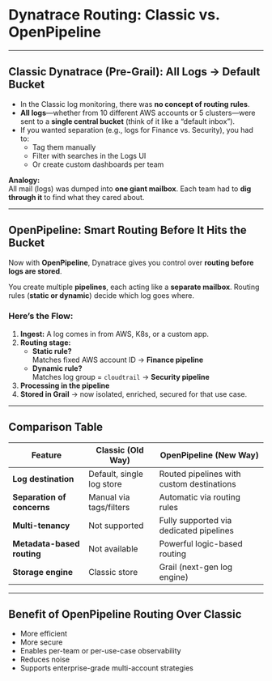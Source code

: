 
# Dynatrace Routing: Classic vs. OpenPipeline

---

## **Classic Dynatrace (Pre-Grail): All Logs → Default Bucket**

- In the Classic log monitoring, there was **no concept of routing rules**.
- **All logs**—whether from 10 different AWS accounts or 5 clusters—were sent to a **single central bucket** (think of it like a “default inbox”).
- If you wanted separation (e.g., logs for Finance vs. Security), you had to:
  - Tag them manually  
  - Filter with searches in the Logs UI  
  - Or create custom dashboards per team

**Analogy:**  
All mail (logs) was dumped into **one giant mailbox**. Each team had to **dig through it** to find what they cared about.

---

## **OpenPipeline: Smart Routing Before It Hits the Bucket**

Now with **OpenPipeline**, Dynatrace gives you control over **routing before logs are stored**.

You create multiple **pipelines**, each acting like a **separate mailbox**. Routing rules (**static or dynamic**) decide which log goes where.

### **Here’s the Flow:**
1. **Ingest:** A log comes in from AWS, K8s, or a custom app.  
2. **Routing stage:**
   - **Static rule?**  
     Matches fixed AWS account ID → **Finance pipeline**  
   - **Dynamic rule?**  
     Matches log group = `cloudtrail` → **Security pipeline**
3. **Processing in the pipeline**  
4. **Stored in Grail** → now isolated, enriched, secured for that use case.

---

## **Comparison Table**

| **Feature**               | **Classic (Old Way)**             | **OpenPipeline (New Way)**                   |
|---------------------------|-----------------------------------|----------------------------------------------|
| **Log destination**       | Default, single log store         | Routed pipelines with custom destinations    |
| **Separation of concerns**| Manual via tags/filters           | Automatic via routing rules                  |
| **Multi-tenancy**         | Not supported                     | Fully supported via dedicated pipelines      |
| **Metadata-based routing**| Not available                     | Powerful logic-based routing                 |
| **Storage engine**        | Classic store                     | Grail (next-gen log engine)                  |

---

## **Benefit of OpenPipeline Routing Over Classic**
- More efficient
- More secure
- Enables per-team or per-use-case observability
- Reduces noise
- Supports enterprise-grade multi-account strategies
